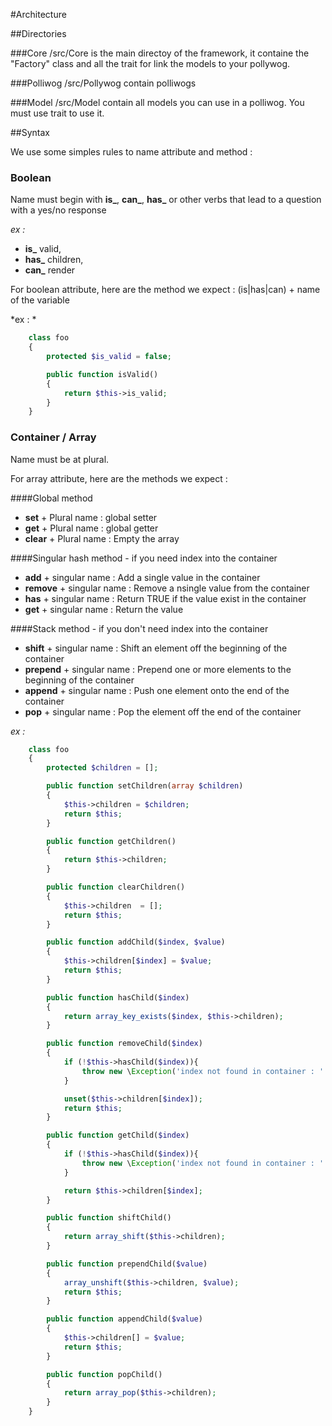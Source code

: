 #Architecture

##Directories

###Core
/src/Core is the main directoy of the framework, it containe the "Factory" class and all the trait for link the models to your pollywog.

###Polliwog
/src/Pollywog contain polliwogs

###Model
/src/Model contain all models you can use in a polliwog. You must use trait to use it.

##Syntax

We use some simples rules to name attribute and method :

### Boolean

Name must begin with **is_**, **can_**, **has_** or other verbs that lead to a question with a yes/no response

*ex :*

 - **is_** valid,
 - **has_** children,
 - **can_** render

For boolean attribute, here are the method we expect :
(is|has|can) + name of the variable

*ex : *
```php
    class foo
    {
    	protected $is_valid = false;

		public function isValid()
		{
			return $this->is_valid;
		}
    }
```


### Container / Array

Name must be at plural.

For array attribute, here are the methods we expect :

####Global method

 - **set** + Plural name : global setter
 - **get** + Plural name : global getter
 - **clear** + Plural name : Empty the array

####Singular hash method  - if you need index into the container

 - **add** + singular name : Add a single value in the container
 - **remove** + singular name  : Remove a nsingle value from the container
 - **has** + singular name : Return TRUE if the value exist in the container
 - **get** + singular name : Return the value

####Stack method - if you don't need index into the container

 - **shift** + singular name :  Shift an element off the beginning of the container
 - **prepend** + singular name : Prepend one or more elements to the beginning of the container
 - **append** + singular name : Push one element onto the end of the container
 - **pop** + singular name : Pop the element off the end of the container


*ex :*

```php
    class foo
    {
	    protected $children = [];

		public function setChildren(array $children)
		{
			$this->children = $children;
			return $this;
		}

		public function getChildren()
		{
			return $this->children;
		}

		public function clearChildren()
		{
			$this->children  = [];
			return $this;
		}

		public function addChild($index, $value)
		{
			$this->children[$index] = $value;
			return $this;
		}

		public function hasChild($index)
		{
			return array_key_exists($index, $this->children);
		}

		public function removeChild($index)
		{
			if (!$this->hasChild($index)){
				throw new \Exception('index not found in container : ' . $index);
			}

			unset($this->children[$index]);
			return $this;
		}

		public function getChild($index)
		{
			if (!$this->hasChild($index)){
				throw new \Exception('index not found in container : ' . $index);
			}

			return $this->children[$index];
		}

		public function shiftChild()
		{
			return array_shift($this->children);
		}

		public function prependChild($value)
		{
			array_unshift($this->children, $value);
			return $this;
		}

		public function appendChild($value)
		{
			$this->children[] = $value;
			return $this;
		}

		public function popChild()
		{
			return array_pop($this->children);
		}
    }
```
